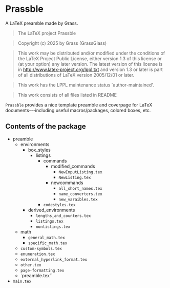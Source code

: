 # Prassble
A LaTeX preamble made by Grass.

[//]: # (Add CTAN hyperlink)

> The LaTeX project Prassble

> Copyright (c) 2025 by Grass (GrassGlass) <shaohong00002 at gmail dot com>

> This work may be distributed and/or modified under the
> conditions of the LaTeX Project Public License, either version 1.3
> of this license or (at your option) any later version.
> The latest version of this license is in
>   http://www.latex-project.org/lppl.txt
> and version 1.3 or later is part of all distributions of LaTeX
> version 2005/12/01 or later.

> This work has the LPPL maintenance status `author-maintained'.

> This work consists of all files listed in README

`Prassble` provides a nice template preamble and coverpage for LaTeX documents---including useful macros/packages, colored boxes, etc.

## Contents of the package

- preamble
    - environments
        - box_styles
            - listings
                - commands
                    - modified_commands
                        - `NewInputListing.tex`
                        - `NewListing.tex`
                    - newcommands
                        - `all_short_names.tex`
                        - `name_converters.tex`
                        - `new_varaibles.tex`
                - `codestyles.tex`
        - derived_environments
            - `lengths_and_counters.tex`
            - `listings.tex`
            - `nonlistings.tex`
    - math
        - `general_math.tex`
        - `specific_math.tex`
    - `custom-symbols.tex`
    - `enumeration.tex`
    - `external_hyperlink_format.tex`
    - `other.tex`
    - `page-formatting.tex`
    - `preamble.tex``
- `main.tex`